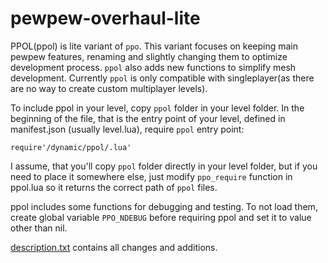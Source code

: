 # pewpew-overhaul-lite
PPOL(ppol) is lite variant of `ppo`. This variant focuses on keeping main pewpew features, renaming and slightly changing them to optimize development process. `ppol` also adds new functions to simplify mesh development. Currently `ppol` is only compatible with singleplayer(as there are no way to create custom multiplayer levels).  

To include ppol in your level, copy `ppol` folder in your level folder. In the beginning of the file, that is the entry point of your level, defined in manifest.json (usually level.lua), require `ppol` entry point:
```
require'/dynamic/ppol/.lua'
```
I assume, that you'll copy `ppol` folder directly in your level folder, but if you need to place it somewhere else, just modify `ppo_require` function in ppol\.lua so it returns the correct path of `ppol` files.

ppol includes some functions for debugging and testing. To not load them, create global variable `PPO_NDEBUG` before requiring ppol and set it to value other than nil.

[description.txt](https://github.com/glebi574/pewpew-overhaul-lite/blob/main/description.txt) contains all changes and additions.
